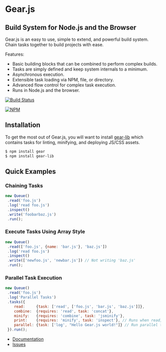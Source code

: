 # Gear.js

## Build System for Node.js and the Browser

Gear.js is an easy to use, simple to extend, and powerful build system. Chain tasks together to build projects with ease.

Features:

 * Basic building blocks that can be combined to perform complex builds.
 * Tasks are simply defined and keep system internals to a minimum.
 * Asynchronous execution.
 * Extensible task loading via NPM, file, or directory.
 * Advanced flow control for complex task execution.
 * Runs in Node.js and the browser.

[![Build Status](https://secure.travis-ci.org/twobit/gear.png)](http://travis-ci.org/twobit/gear)

[![NPM](https://nodei.co/npm/gear.png?downloads=true)](https://nodei.co/npm/gear/)

## Installation

To get the most out of Gear.js, you will want to install [gear-lib](/yahoo/gear-lib) which contains tasks for linting, minifying, and deploying JS/CSS assets.

```bash
$ npm install gear
$ npm install gear-lib
```

## Quick Examples

### Chaining Tasks

```javascript
new Queue()
 .read('foo.js')
 .log('read foo.js')
 .inspect()
 .write('foobarbaz.js')
 .run();
```

### Execute Tasks Using Array Style

```javascript
new Queue()
 .read(['foo.js', {name: 'bar.js'}, 'baz.js'])
 .log('read foo.js')
 .inspect()
 .write(['newfoo.js', 'newbar.js']) // Not writing 'baz.js'
 .run();
```

### Parallel Task Execution

```javascript
new Queue()
 .read('foo.js')
 .log('Parallel Tasks')
 .tasks({
    read:     {task: ['read', ['foo.js', 'bar.js', 'baz.js']]},
    combine:  {requires: 'read', task: 'concat'},
    minify:   {requires: 'combine', task: 'jsminify'},
    print:    {requires: 'minify', task: 'inspect'}, // Runs when read, combine, and minify complete
    parallel: {task: ['log', "Hello Gear.js world!"]} // Run parallel to read
 }).run();
```

 * [Documentation](http://gearjs.org)
 * [Issues](http://github.com/yahoo/gear/issues)
